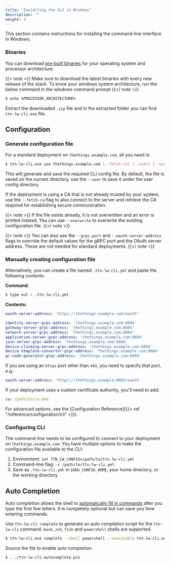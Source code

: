 ```yaml
---
title: "Installing the CLI in Windows"
description: ""
weight: 4
---
```


This section contains instructions for installing the command-line interface in Windows.

<!--more-->

### Binaries

You can download [pre-built binaries](https://github.com/TheThingsNetwork/lorawan-stack/releases) for your operating system and processor architecture.

{{< note >}} Make sure to download the latest binaries with every new release of the stack. To know your windows system architecture, run the below command in the windows command prompt {{</ note >}}

```bash
$ echo %PROCESSOR_ARCHITECTURE%
```

Extract the downloaded `.zip` file and in the extracted folder you can find `ttn-lw-cli.exe` file.

## Configuration

### Generate configuration file

For a standard deployment on `thethings.example.com`, all you need is:

```bash
$ ttn-lw-cli.exe use thethings.example.com [--fetch-ca] [--user] [--overwrite]
```

This will generate and save the required CLI config file. By default, the file is saved on the current directory, use the `--user` to save it under the user config directory.

If the deployment is using a CA that is not already trusted by your system, use the `--fetch-ca` flag to also connect to the server and retrieve the CA required for establishing secure communication.

{{< note >}} If the file exists already, it is not overwritten and an error is printed instead. You can use `--overwrite` to overwrite the existing configuration file. {{</ note >}}

{{< note >}} You can also use the `--grpc-port` and `--oauth-server-address` flags to override the default values for the gRPC port and the OAuth server address. These are not needed for standard deployments. {{</ note >}}

### Manually creating configuration file

Alternatively, you can create a file named `.ttn-lw-cli.yml` and paste the following contents:

**Command:**
```bash
$ type nul > .ttn-lw-cli.yml
```

**Contents:**

```yaml
oauth-server-address: 'https://thethings.example.com/oauth'

identity-server-grpc-address: 'thethings.example.com:8884'
gateway-server-grpc-address: 'thethings.example.com:8884'
network-server-grpc-address: 'thethings.example.com:8884'
application-server-grpc-address: 'thethings.example.com:8884'
join-server-grpc-address: 'thethings.example.com:8884'
device-claiming-server-grpc-address: 'thethings.example.com:8884'
device-template-converter-grpc-address: 'thethings.example.com:8884'
qr-code-generator-grpc-address: 'thethings.example.com:8884'
```

If you are using an `https` port other than `443`, you need to specify that port, e.g.:

```yaml
oauth-server-address: 'https://thethings.example:8885/oauth'
```

If your deployment uses a custom certificate authority, you'll need to add:

```yaml
ca: /path/to/ca.pem
```

For advanced options, see the [Configuration Reference]({{< ref "/reference/configuration/cli" >}}).

### Configuring CLI

The command-line needs to be configured to connect to your deployment on `thethings.example.com`. You have multiple options to make the configuration file available to the CLI:

1. Environment: `set TTN_LW_CONFIG=/path/to/ttn-lw-cli.yml`
2. Command-line flag: `-c /path/to/ttn-lw-cli.yml`
3. Save as `.ttn-lw-cli.yml` in `$XDG_CONFIG_HOME`, your home directory, or the working directory.

## Auto Completion

Auto completion allows the shell to [automatically fill in commands](https://en.wikipedia.org/wiki/Command-line_completion) after you type the first few letters. It is completely optional but can save you time entering commands.

Use `ttn-lw-cli complete` to generate an auto completion script for the `ttn-lw-cli` command. `bash`, `zsh`, `fish` and `powershell` shells are supported:

```bash
$ ttn-lw-cli.exe complete --shell powershell --executable ttn-lw-cli.exe > ttn-lw-cli-autocomplete.ps1
```

Source the file to enable auto completion:

```bash
$ . ./ttn-lw-cli-autocomplete.ps1
```
